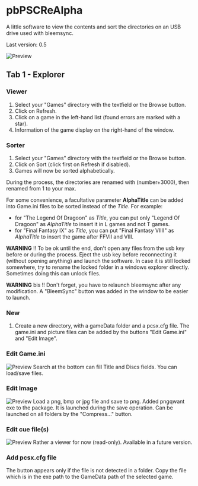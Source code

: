 # pbPSCReAlpha

A little software to view the contents and sort the directories on an USB drive used with bleemsync.

Last version: 0.5

![Preview](https://i.imgur.com/ZRmWp63.png)

## Tab 1 - Explorer

### Viewer
1. Select your "Games" directory with the textfield or the Browse button.
2. Click on Refresh.
3. Click on a game in the left-hand list (found errors are marked with a star).
4. Information of the game display on the right-hand of the window.

### Sorter
1. Select your "Games" directory with the textfield or the Browse button.
2. Click on Sort (click first on Refresh if disabled).
3. Games will now be sorted alphabetically.

During the process, the directories are renamed with (number+3000), then renamed from 1 to your max.

For some convenience, a facultative parameter **AlphaTitle** can be added into Game.ini files to be sorted instead of the *Title*.
For example:
* for "The Legend Of Dragoon" as *Title*, you can put only "Legend Of Dragoon" as *AlphaTitle* to insert it in L games and not T games.
* for "Final Fantasy IX" as *Title*, you can put "Final Fantasy VIIII" as *AlphaTitle* to insert the game after FFVII and VIII.

**WARNING** !! To be ok until the end, don't open any files from the usb key before or during the process.
Eject the usb key before reconnecting it (without opening anything) and launch the software.
In case it is still locked somewhere, try to rename the locked folder in a windows explorer directly. Sometimes doing this can unlock files.

**WARNING** bis !! Don't forget, you have to relaunch bleemsync after any modification. A "BleemSync" button was added in the window to be easier to launch.

### New
1. Create a new directory, with a gameData folder and a pcsx.cfg file. The game.ini and picture files can be added by the buttons "Edit Game.ini" and "Edit Image".

### Edit Game.ini
![Preview](https://i.imgur.com/S9ZlsvP.png)
Search at the bottom can fill Title and Discs fields. You can load/save files.

### Edit Image
![Preview](https://i.imgur.com/QIC1BVA.png)
Load a png, bmp or jpg file and save to png.
Added pngqwant exe to the package. It is launched during the save operation. Can be launched on all folders by the "Compress..." button.

### Edit cue file(s)
![Preview](https://i.imgur.com/hEp7sSC.png)
Rather a viewer for now (read-only). Available in a future version.

### Add pcsx.cfg file
The button appears only if the file is not detected in a folder. Copy the file which is in the exe path to the GameData path of the selected game.